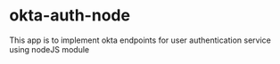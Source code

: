 # okta-auth-node
This app is to implement okta endpoints for user authentication service using nodeJS module
